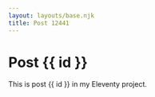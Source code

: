 ```yaml
---
layout: layouts/base.njk
title: Post 12441
---
```


# Post {{ id }}

This is post {{ id }} in my Eleventy project.
